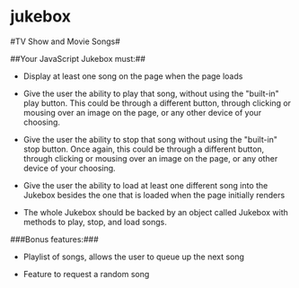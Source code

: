 # jukebox

#TV Show and Movie Songs#

##Your JavaScript Jukebox must:##

* Display at least one song on the page when the page loads

* Give the user the ability to play that song, without using the "built-in" play button. This could be through a different button, through clicking or mousing over an image on the page, or any other device of your choosing.

* Give the user the ability to stop that song without using the "built-in" stop button. Once again, this could be through a different button, through clicking or mousing over an image on the page, or any other device of your choosing.

* Give the user the ability to load at least one different song into the Jukebox besides the one that is loaded when the page initially renders

* The whole Jukebox should be backed by an object called Jukebox with methods to play, stop, and load songs.

###Bonus features:###

* Playlist of songs, allows the user to queue up the next song

* Feature to request a random song
